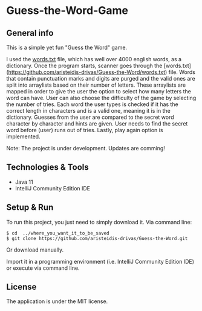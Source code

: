 # Guess-the-Word-Game

## General info

This is a simple yet fun "Guess the Word" game.

I used the [words.txt](https://github.com/aristeidis-drivas/Guess-the-Word/words.txt) file, which has well over 4000 english words, as a dictionary.
Once the program starts, scanner goes through the [words.txt] (https://github.com/aristeidis-drivas/Guess-the-Word/words.txt) file. 
Words that contain punctuation marks and digits are purged and
the valid ones are split into arraylists based on their number of letters.
These arraylists are mapped in order to give the user the option to select
how many letters the word can have. User can also choose the difficulty of the game
by selecting the number of tries.
Each word the user types is checked if it has the correct length in characters and is a
valid one, meaning it is in the dictionary.
Guesses from the user are compared to the secret word character by character and hints are given.
User needs to find the secret word before (user) runs out of tries.
Lastly, play again option is implemented.

Note: The project is under development. Updates are comming!


## Technologies & Tools
* Java 11
* IntelliJ Community Edition IDE

## Setup & Run
To run this project, you just need to simply download it.
Via command line:
```
$ cd  ../where_you_want_it_to_be_saved
$ git clone https://github.com/aristeidis-drivas/Guess-the-Word.git
```
Or download manually.

Import it in a programming environment (i.e. IntelliJ Community Edition IDE) or execute via command line.

## License
 The application is under the MIT license.
